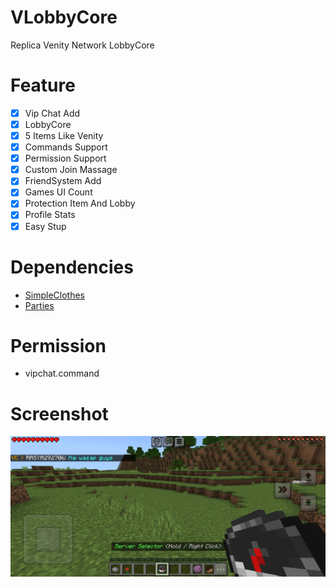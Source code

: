 # VLobbyCore
Replica Venity Network LobbyCore

# Feature
- [X] Vip Chat Add
- [X] LobbyCore
- [X] 5 Items Like Venity
- [X] Commands Support
- [X] Permission Support
- [X] Custom Join Massage
- [X] FriendSystem Add
- [X] Games UI Count
- [X] Protection Item And Lobby
- [X] Profile Stats
- [X] Easy Stup

# Dependencies
- [SimpleClothes](https://github.com/VsrStudio/SimpleClothes/tree/main)
- [Parties](https://github.com/didacdelolmo/Parties)

# Permission
- vipchat.command

# Screenshot
![Screenshot](https://github.com/VsrStudio/VLobbyCore/blob/main/screenshot.png)
